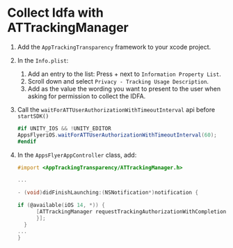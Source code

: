 # Collect Idfa with ATTrackingManager
    
   
1. Add the `AppTrackingTransparency` framework to your xcode project. 
2. In the `Info.plist`:
    1. Add an entry to the list: Press +  next to `Information Property List`.
    2. Scroll down and select `Privacy - Tracking Usage Description`.
    3. Add as the value the wording you want to present to the user when asking for permission to collect the IDFA.
3. Call the `waitForATTUserAuthorizationWithTimeoutInterval` api before `startSDK()`
    
    ```c#
    #if UNITY_IOS && !UNITY_EDITOR
    AppsFlyeriOS.waitForATTUserAuthorizationWithTimeoutInterval(60);
    #endif
    ```
        
4. In the `AppsFlyerAppController` class, add:
    
    ```objectivec
    #import <AppTrackingTransparency/ATTrackingManager.h>
    
    ...
    
    - (void)didFinishLaunching:(NSNotification*)notification {
    
    if (@available(iOS 14, *)) {
          [ATTrackingManager requestTrackingAuthorizationWithCompletionHandler:^(ATTrackingManagerAuthorizationStatus status){
          }];
      }
    ...
    }
    
    ```
    

